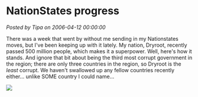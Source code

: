 # NationStates progress

*Posted by Tipa on 2006-04-12 00:00:00*

There was a week that went by without me sending in my Nationstates moves, but I've been keeping up with it lately. My nation, Dryroot, recently passed 500 million people, which makes it a superpower. Well, here's how it stands. And ignore that bit about being the third most corrupt government in the region; there are only three countries in the region, so Dryroot is the *least* corrupt. We haven't swallowed up any fellow countries recently either... unlike SOME country I could name...

![](../../../images/dryroot.png)
